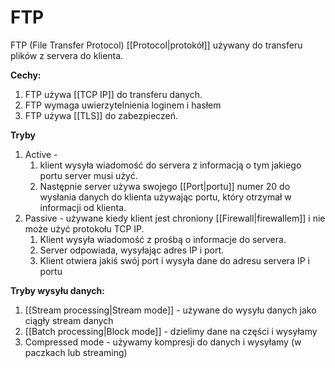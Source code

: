 # FTP
FTP (File Transfer Protocol) [[Protocol|protokół]] używany do transferu plików z servera do klienta. 

**Cechy:**
1. FTP używa [[TCP IP]] do transferu danych.
2. FTP wymaga uwierzytelnienia loginem i hasłem
3. FTP używa [[TLS]] do zabezpieczeń.

**Tryby**
1. Active - 
	1. klient wysyła wiadomość do servera z informacją o tym jakiego portu server musi użyć. 
	2. Następnie server używa swojego [[Port|portu]] numer 20 do wysłania danych do klienta używając portu, który otrzymał w informacji od klienta.
2. Passive - używane kiedy klient jest chroniony [[Firewall|firewallem]] i nie może użyć protokołu TCP IP. 
	1. Klient wysyła wiadomość z prośbą o informacje do servera. 
	2. Server odpowiada, wysyłając adres IP i port.
	3. Klient otwiera jakiś swój port i wysyła dane do adresu servera IP i portu

**Tryby wysyłu danych:**
1. [[Stream processing|Stream mode]] - używane do wysyłu danych jako ciągły stream danych
2. [[Batch processing|Block mode]] - dzielimy dane na części i wysyłamy 
3. Compressed mode - używamy kompresji do danych i wysyłamy (w paczkach lub streaming)